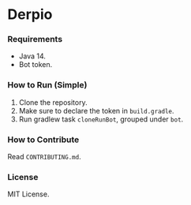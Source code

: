 # Derpio
### Requirements
* Java 14.
* Bot token.
### How to Run (Simple)
1. Clone the repository.
2. Make sure to declare the token in `build.gradle`.
3. Run gradlew task `cloneRunBot`, grouped under `bot`.
### How to Contribute
Read `CONTRIBUTING.md`.
### License
MIT License.
